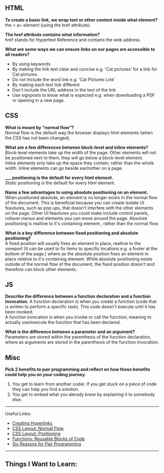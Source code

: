 ## HTML

**To create a basic link, we wrap text or other content inside what element?**  
the < a> element (using the href attribute).

**The href attribute contains what information?**  
href stands for Hypertext Reference and contains the web address.

**What are some ways we can ensure links on our pages are accessible to all readers?** 
- By using keywords
- By making the link text clear and concise e.g. 'Cat pictures' for a link for Cat pictures.
- Do not include the word link e.g. 'Cat Pictures Link'
- By making each text link different
- Don't include the URL address in the text of the link
- Use signposts to know what is expected e.g. when downloading a PDF or opening in a new page. 

## CSS

**What is meant by “normal flow”?**  
Normal flow is the default way the browser displays html elements (when the CSS has not been changed).

**What are a few differences between block-level and inline elements?**  
Block-level elements take up the width of the page. Other elements will not be positioned next to them, they will go below a block-level element.  
Inline elements only take up the space they contain, rather than the whole width. Inline elements can go beside eachother on a page.

**___ positioning is the default for every html element.**  
*Static* positioning is the default for every html element.

**Name a few advantages to using absolute positioning on an element.**  
When positioned absolute, an element is no longer exists in the normal flow of the document. This is beneficial because you can create isolate UI feautures, such as pop ups, that doesn't interfere with the other elements on the page. Other UI feautures you could make include control panels, rollover menus and elements you can move around the page.
Absolute positioning is realtive to it's containing element , rather than the normal flow.

**What is a key difference between fixed positioning and absolute positioning?**  
A fixed position will usually fixes an element in place, realtive to the viewport (It can be used to fix items to specific locations e.g. a footer at the bottom of the page.) where as the absolute position fixes an element in place relative to it's containing element. While absolute positioning exists outside of the normal flow of the document, the fixed position doesn't and therefore can block other elements.


## JS

**Describe the difference between a function declaration and a function invocation.**
A function declaration is when you create a function (code that is written to perform a specific task). This code doesn't execute until it has been invoked.  
A function invocation is when you invoke or call the function; meaning to actually use/execute the function that has been declared.

**What is the difference between a parameter and an argument?**  
Parameters are stored within the parenthesis of the function declaration, where as arguments are stored in the parenthesis of the function invocation.


## Misc

**Pick 2 benefits to pair programming and reflect on how these benefits could help you on your coding journey.**  

1. You get to learn from another coder. If you get stuck on a piece of code they can help you find a solution.
2. You get to embed what you alerady know by explaining it to somebody else.
---

Useful Links:
- [Creating Hyperlinks](https://developer.mozilla.org/en-US/docs/Learn/HTML/Introduction_to_HTML/Creating_hyperlinks)
- [CSS Layout: Normal Flow](https://developer.mozilla.org/en-US/docs/Learn/CSS/CSS_layout/Normal_Flow)
- [CSS Layout: Positioning](https://developer.mozilla.org/en-US/docs/Learn/CSS/CSS_layout/Positioning)
- [Functions: Reusable Blocks of Code](https://developer.mozilla.org/en-US/docs/Learn/JavaScript/Building_blocks/Functions)
- [Six Reasons for Pair Programming](https://www.codefellows.org/blog/6-reasons-for-pair-programming/)

---

## Things I Want to Learn: